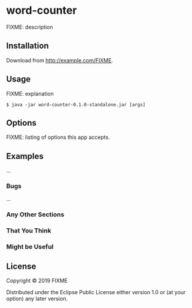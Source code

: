 # word-counter

FIXME: description

## Installation

Download from http://example.com/FIXME.

## Usage

FIXME: explanation

    $ java -jar word-counter-0.1.0-standalone.jar [args]

## Options

FIXME: listing of options this app accepts.

## Examples

...

### Bugs

...

### Any Other Sections
### That You Think
### Might be Useful

## License

Copyright © 2019 FIXME

Distributed under the Eclipse Public License either version 1.0 or (at
your option) any later version.
